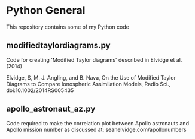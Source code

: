 # Python General

This repository contains some of my Python code

## modifiedtaylordiagrams.py
Code for creating 'Modified Taylor diagrams' described in Elvidge et al. (2014)

Elvidge, S, M. J. Angling, and B. Nava, On the Use of Modified Taylor Diagrams to Compare Ionospheric Assimilation Models, Radio Sci., doi:10.1002/2014RS005435

## apollo_astronaut_az.py
Code required to make the correlation plot between Apollo astronauts and Apollo mission number as discussed at: seanelvidge.com/apollonumbers
